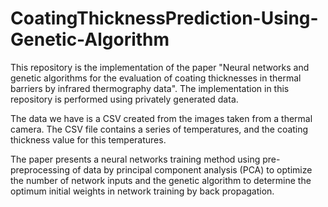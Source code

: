 # CoatingThicknessPrediction-Using-Genetic-Algorithm

This repository is the implementation of the paper "Neural networks and genetic algorithms for the evaluation of coating thicknesses in thermal barriers by infrared thermography data". The implementation in this repository is performed using privately generated data.


The data we have is a CSV created from the images taken from a thermal camera. The CSV file contains a series of temperatures, and the coating thickness value for this temperatures. 


The paper presents a neural networks training method using pre-preprocessing of data by principal component analysis (PCA) to optimize the number of network inputs and the genetic algorithm to determine the optimum initial weights in network training by back propagation.
